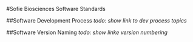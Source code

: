 #Sofie Biosciences Software Standards

##Software Development Process
*todo: show link to dev process topics*

##Software Version Naming
*todo: show linke version numbering*


